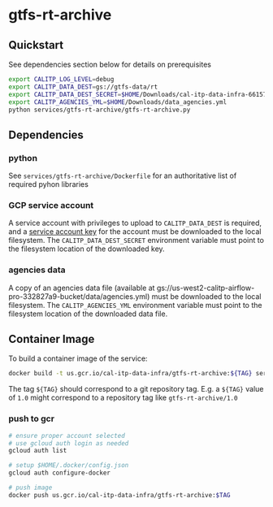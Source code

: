 # gtfs-rt-archive

## Quickstart

See dependencies section below for details on prerequisites

```bash
export CALITP_LOG_LEVEL=debug
export CALITP_DATA_DEST=gs://gtfs-data/rt
export CALITP_DATA_DEST_SECRET=$HOME/Downloads/cal-itp-data-infra-661571285e30.json
export CALITP_AGENCIES_YML=$HOME/Downloads/data_agencies.yml
python services/gtfs-rt-archive/gtfs-rt-archive.py
```

## Dependencies

### python

See `services/gtfs-rt-archive/Dockerfile` for an authoritative list of required pyhon libraries

### GCP service account

A service account with privileges to upload to `CALITP_DATA_DEST` is required, and a
[service account key](https://cloud.google.com/iam/docs/creating-managing-service-account-keys#iam-service-account-keys-create-console)
for the account must be downloaded to the local filesystem. The `CALITP_DATA_DEST_SECRET` environment variable must point to the
filesystem location of the downloaded key.

### agencies data

A copy of an agencies data file (available at gs://us-west2-calitp-airflow-pro-332827a9-bucket/data/agencies.yml) must be downloaded to the local
filesystem. The `CALITP_AGENCIES_YML` environment variable must point to the filesystem location of the downloaded data file.

## Container Image

To build a container image of the service:

```bash
docker build -t us.gcr.io/cal-itp-data-infra/gtfs-rt-archive:${TAG} services/gtfs-rt-archive
```

The tag `${TAG}` should correspond to a git repository tag. E.g.
a `${TAG}` value of `1.0` might correspond to a repository tag like
`gtfs-rt-archive/1.0`

### push to gcr

```bash
# ensure proper account selected
# use gcloud auth login as needed
gcloud auth list

# setup $HOME/.docker/config.json
gcloud auth configure-docker

# push image
docker push us.gcr.io/cal-itp-data-infra/gtfs-rt-archive:$TAG
```
